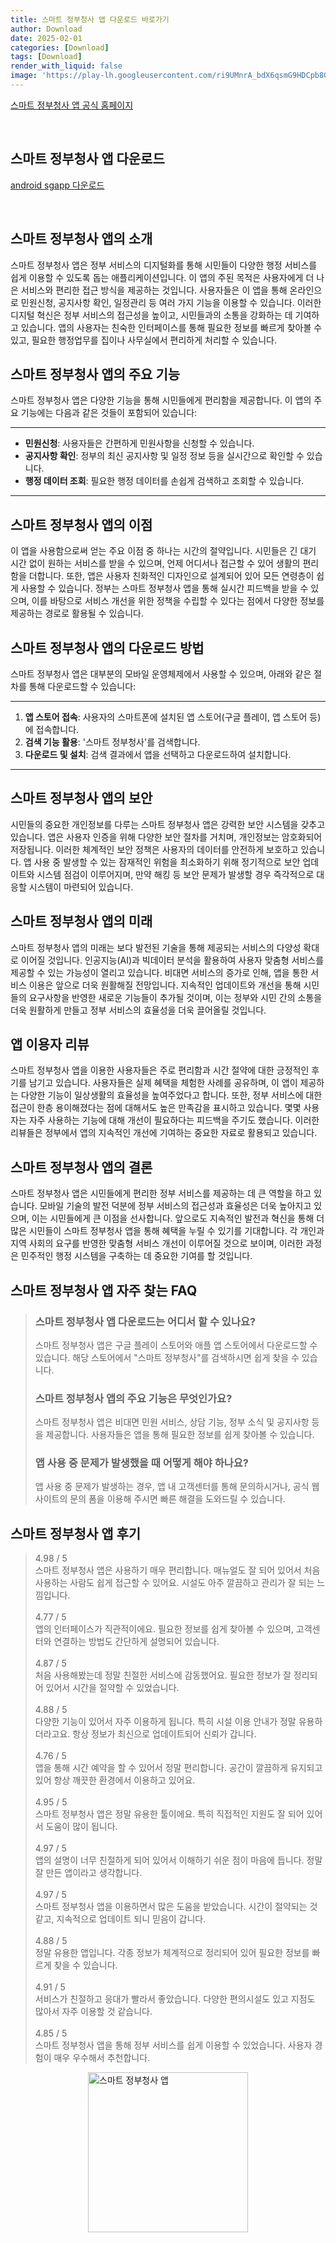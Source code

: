 ```yaml
---
title: 스마트 정부청사 앱 다운로드 바로가기
author: Download
date: 2025-02-01
categories: [Download]
tags: [Download]
render_with_liquid: false
image: 'https://play-lh.googleusercontent.com/ri9UMnrA_bdX6qsmG9HDCpb8GJnKKJDvoO0ePf2NWOwqwE9_E_CME0cdnGVQDgTHww=s256-rw'
---
```

<p><a class='click-button' title='스마트 정부청사 앱' href='https://sgapp.gbmo.go.kr/' rel='nofollow'>스마트 정부청사 앱 공식 홈페이지</a></p><br>
<h2 id='스마트 정부청사 앱_다운로드'>스마트 정부청사 앱 다운로드</h2>
<p><a class="click-button android" title="sgapp 다운로드" href="https://play.google.comhttps://play.google.com/store/apps/details?id=gbmo.go.kr.app.smartGbmo" rel="nofollow">android sgapp 다운로드</a></p><br>


<h2 id='스마트_정부청사_앱의_소개'>스마트 정부청사 앱의 소개</h2>

<p>스마트 정부청사 앱은 정부 서비스의 디지털화를 통해 시민들이 다양한 행정 서비스를 쉽게 이용할 수 있도록 돕는 애플리케이션입니다. 이 앱의 주된 목적은 사용자에게 더 나은 서비스와 편리한 접근 방식을 제공하는 것입니다. 사용자들은 이 앱을 통해 온라인으로 민원신청, 공지사항 확인, 일정관리 등 여러 가지 기능을 이용할 수 있습니다. 이러한 디지털 혁신은 정부 서비스의 접근성을 높이고, 시민들과의 소통을 강화하는 데 기여하고 있습니다. 앱의 사용자는 친숙한 인터페이스를 통해 필요한 정보를 빠르게 찾아볼 수 있고, 필요한 행정업무를 집이나 사무실에서 편리하게 처리할 수 있습니다.</p>

<h2 id='스마트_정부청사_앱의_주요_기능'>스마트 정부청사 앱의 주요 기능</h2>

<p>스마트 정부청사 앱은 다양한 기능을 통해 시민들에게 편리함을 제공합니다. 이 앱의 주요 기능에는 다음과 같은 것들이 포함되어 있습니다:</p>

<hr />

<ul>
    <li><b>민원신청</b>: 사용자들은 간편하게 민원사항을 신청할 수 있습니다.</li>
    <li><b>공지사항 확인</b>: 정부의 최신 공지사항 및 일정 정보 등을 실시간으로 확인할 수 있습니다.</li>
    <li><b>행정 데이터 조회</b>: 필요한 행정 데이터를 손쉽게 검색하고 조회할 수 있습니다.</li>
</ul>

<hr />

<h2 id='스마트_정부청사_앱의_이점'>스마트 정부청사 앱의 이점</h2>

<p>이 앱을 사용함으로써 얻는 주요 이점 중 하나는 시간의 절약입니다. 시민들은 긴 대기 시간 없이 원하는 서비스를 받을 수 있으며, 언제 어디서나 접근할 수 있어 생활의 편리함을 더합니다. 또한, 앱은 사용자 친화적인 디자인으로 설계되어 있어 모든 연령층이 쉽게 사용할 수 있습니다. 정부는 스마트 정부청사 앱을 통해 실시간 피드백을 받을 수 있으며, 이를 바탕으로 서비스 개선을 위한 정책을 수립할 수 있다는 점에서 다양한 정보를 제공하는 경로로 활용될 수 있습니다.</p>

<h2 id='스마트_정부청사_앱의_다운로드_방법'>스마트 정부청사 앱의 다운로드 방법</h2>

<p>스마트 정부청사 앱은 대부분의 모바일 운영체제에서 사용할 수 있으며, 아래와 같은 절차를 통해 다운로드할 수 있습니다:</p>

<hr />

<ol>
    <li><b>앱 스토어 접속</b>: 사용자의 스마트폰에 설치된 앱 스토어(구글 플레이, 앱 스토어 등)에 접속합니다.</li>
    <li><b>검색 기능 활용</b>: '스마트 정부청사'를 검색합니다.</li>
    <li><b>다운로드 및 설치</b>: 검색 결과에서 앱을 선택하고 다운로드하여 설치합니다.</li>
</ol>

<hr />

<h2 id='스마트_정부청사_앱의_보안'>스마트 정부청사 앱의 보안</h2>

<p>시민들의 중요한 개인정보를 다루는 스마트 정부청사 앱은 강력한 보안 시스템을 갖추고 있습니다. 앱은 사용자 인증을 위해 다양한 보안 절차를 거치며, 개인정보는 암호화되어 저장됩니다. 이러한 체계적인 보안 정책은 사용자의 데이터를 안전하게 보호하고 있습니다. 앱 사용 중 발생할 수 있는 잠재적인 위험을 최소화하기 위해 정기적으로 보안 업데이트와 시스템 점검이 이루어지며, 만약 해킹 등 보안 문제가 발생할 경우 즉각적으로 대응할 시스템이 마련되어 있습니다.</p>

<h2 id='스마트_정부청사_앱의_미래'>스마트 정부청사 앱의 미래</h2>

<p>스마트 정부청사 앱의 미래는 보다 발전된 기술을 통해 제공되는 서비스의 다양성 확대로 이어질 것입니다. 인공지능(AI)과 빅데이터 분석을 활용하여 사용자 맞춤형 서비스를 제공할 수 있는 가능성이 열리고 있습니다. 비대면 서비스의 증가로 인해, 앱을 통한 서비스 이용은 앞으로 더욱 원활해질 전망입니다. 지속적인 업데이트와 개선을 통해 시민들의 요구사항을 반영한 새로운 기능들이 추가될 것이며, 이는 정부와 시민 간의 소통을 더욱 원활하게 만들고 정부 서비스의 효율성을 더욱 끌어올릴 것입니다.</p>

<h2 id='앱_이용자_리뷰'>앱 이용자 리뷰</h2>

<p>스마트 정부청사 앱을 이용한 사용자들은 주로 편리함과 시간 절약에 대한 긍정적인 후기를 남기고 있습니다. 사용자들은 실제 혜택을 체험한 사례를 공유하며, 이 앱이 제공하는 다양한 기능이 일상생활의 효율성을 높여주었다고 합니다. 또한, 정부 서비스에 대한 접근이 한층 용이해졌다는 점에 대해서도 높은 만족감을 표시하고 있습니다. 몇몇 사용자는 자주 사용하는 기능에 대해 개선이 필요하다는 피드백을 주기도 했습니다. 이러한 리뷰들은 정부에서 앱의 지속적인 개선에 기여하는 중요한 자료로 활용되고 있습니다.</p>

<h2 id='스마트_정부청사_앱의_결론'>스마트 정부청사 앱의 결론</h2>

<p>스마트 정부청사 앱은 시민들에게 편리한 정부 서비스를 제공하는 데 큰 역할을 하고 있습니다. 모바일 기술의 발전 덕분에 정부 서비스의 접근성과 효율성은 더욱 높아지고 있으며, 이는 시민들에게 큰 이점을 선사합니다. 앞으로도 지속적인 발전과 혁신을 통해 더 많은 시민들이 스마트 정부청사 앱을 통해 혜택을 누릴 수 있기를 기대합니다. 각 개인과 지역 사회의 요구를 반영한 맞춤형 서비스 개선이 이루어질 것으로 보이며, 이러한 과정은 민주적인 행정 시스템을 구축하는 데 중요한 기여를 할 것입니다.</p>


<h2 id='스마트 정부청사 앱_자주_찾는_FAQ'>스마트 정부청사 앱 자주 찾는 FAQ</h2>
<div itemscope="" itemtype="https://schema.org/FAQPage"> 
<blockquote> 
<div itemscope="" itemprop="mainEntity" itemtype="https://schema.org/Question"> 
<h3 itemprop="name">스마트 정부청사 앱 다운로드는 어디서 할 수 있나요?</h3> 
<div itemscope="" itemprop="acceptedAnswer" itemtype="https://schema.org/Answer"> 
<span itemprop="text"> 
<p>스마트 정부청사 앱은 구글 플레이 스토어와 애플 앱 스토어에서 다운로드할 수 있습니다. 해당 스토어에서 "스마트 정부청사"를 검색하시면 쉽게 찾을 수 있습니다.</p> 
</span> 
</div> 
</div> 
<div itemscope="" itemprop="mainEntity" itemtype="https://schema.org/Question"> 
<h3 itemprop="name">스마트 정부청사 앱의 주요 기능은 무엇인가요?</h3> 
<div itemscope="" itemprop="acceptedAnswer" itemtype="https://schema.org/Answer"> 
<span itemprop="text"> 
<p>스마트 정부청사 앱은 비대면 민원 서비스, 상담 기능, 정부 소식 및 공지사항 등을 제공합니다. 사용자들은 앱을 통해 필요한 정보를 쉽게 찾아볼 수 있습니다.</p> 
</span> 
</div> 
</div> 
<div itemscope="" itemprop="mainEntity" itemtype="https://schema.org/Question"> 
<h3 itemprop="name">앱 사용 중 문제가 발생했을 때 어떻게 해야 하나요?</h3> 
<div itemscope="" itemprop="acceptedAnswer" itemtype="https://schema.org/Answer"> 
<span itemprop="text"> 
<p>앱 사용 중 문제가 발생하는 경우, 앱 내 고객센터를 통해 문의하시거나, 공식 웹사이트의 문의 폼을 이용해 주시면 빠른 해결을 도와드릴 수 있습니다.</p> 
</span> 
</div> 
</div> 
</blockquote> 
</div>
<h2 id='스마트 정부청사 앱_후기'>스마트 정부청사 앱 후기</h2>
<div itemscope itemtype="https://schema.org/Product">
  <blockquote>
  <div itemprop="review" itemscope itemtype="https://schema.org/Review">
      <div itemprop="reviewRating" itemscope itemtype="https://schema.org/Rating"> <span itemprop="ratingValue">4.98</span> / <span itemprop="bestRating">5</span> </div>
      <span itemprop="reviewBody">스마트 정부청사 앱은 사용하기 매우 편리합니다. 매뉴얼도 잘 되어 있어서 처음 사용하는 사람도 쉽게 접근할 수 있어요. 시설도 아주 깔끔하고 관리가 잘 되는 느낌입니다.</span>
  </div>
  <br>
  <div itemprop="review" itemscope itemtype="https://schema.org/Review">
      <div itemprop="reviewRating" itemscope itemtype="https://schema.org/Rating"> <span itemprop="ratingValue">4.77</span> / <span itemprop="bestRating">5</span> </div>
      <span itemprop="reviewBody">앱의 인터페이스가 직관적이에요. 필요한 정보를 쉽게 찾아볼 수 있으며, 고객센터와 연결하는 방법도 간단하게 설명되어 있습니다.</span>
  </div>
  <br>
  <div itemprop="review" itemscope itemtype="https://schema.org/Review">
      <div itemprop="reviewRating" itemscope itemtype="https://schema.org/Rating"> <span itemprop="ratingValue">4.87</span> / <span itemprop="bestRating">5</span> </div>
      <span itemprop="reviewBody">처음 사용해봤는데 정말 친절한 서비스에 감동했어요. 필요한 정보가 잘 정리되어 있어서 시간을 절약할 수 있었습니다.</span>
  </div>
  <br>
  <div itemprop="review" itemscope itemtype="https://schema.org/Review">
      <div itemprop="reviewRating" itemscope itemtype="https://schema.org/Rating"> <span itemprop="ratingValue">4.88</span> / <span itemprop="bestRating">5</span> </div>
      <span itemprop="reviewBody">다양한 기능이 있어서 자주 이용하게 됩니다. 특히 시설 이용 안내가 정말 유용하더라고요. 항상 정보가 최신으로 업데이트되어 신뢰가 갑니다.</span>
  </div>
  <br>
  <div itemprop="review" itemscope itemtype="https://schema.org/Review">
      <div itemprop="reviewRating" itemscope itemtype="https://schema.org/Rating"> <span itemprop="ratingValue">4.76</span> / <span itemprop="bestRating">5</span> </div>
      <span itemprop="reviewBody">앱을 통해 시간 예약을 할 수 있어서 정말 편리합니다. 공간이 깔끔하게 유지되고 있어 항상 깨끗한 환경에서 이용하고 있어요.</span>
  </div>
  <br>
  <div itemprop="review" itemscope itemtype="https://schema.org/Review">
      <div itemprop="reviewRating" itemscope itemtype="https://schema.org/Rating"> <span itemprop="ratingValue">4.95</span> / <span itemprop="bestRating">5</span> </div>
      <span itemprop="reviewBody">스마트 정부청사 앱은 정말 유용한 툴이에요. 특히 직접적인 지원도 잘 되어 있어서 도움이 많이 됩니다.</span>
  </div>
  <br>
  <div itemprop="review" itemscope itemtype="https://schema.org/Review">
      <div itemprop="reviewRating" itemscope itemtype="https://schema.org/Rating"> <span itemprop="ratingValue">4.97</span> / <span itemprop="bestRating">5</span> </div>
      <span itemprop="reviewBody">앱의 설명이 너무 친절하게 되어 있어서 이해하기 쉬운 점이 마음에 듭니다. 정말 잘 만든 앱이라고 생각합니다.</span>
  </div>
  <br>
  <div itemprop="review" itemscope itemtype="https://schema.org/Review">
      <div itemprop="reviewRating" itemscope itemtype="https://schema.org/Rating"> <span itemprop="ratingValue">4.97</span> / <span itemprop="bestRating">5</span> </div>
      <span itemprop="reviewBody">스마트 정부청사 앱을 이용하면서 많은 도움을 받았습니다. 시간이 절약되는 것 같고, 지속적으로 업데이트 되니 믿음이 갑니다.</span>
  </div>
  <br>
  <div itemprop="review" itemscope itemtype="https://schema.org/Review">
      <div itemprop="reviewRating" itemscope itemtype="https://schema.org/Rating"> <span itemprop="ratingValue">4.88</span> / <span itemprop="bestRating">5</span> </div>
      <span itemprop="reviewBody">정말 유용한 앱입니다. 각종 정보가 체계적으로 정리되어 있어 필요한 정보를 빠르게 찾을 수 있습니다.</span>
  </div>
  <br>
  <div itemprop="review" itemscope itemtype="https://schema.org/Review">
      <div itemprop="reviewRating" itemscope itemtype="https://schema.org/Rating"> <span itemprop="ratingValue">4.91</span> / <span itemprop="bestRating">5</span> </div>
      <span itemprop="reviewBody">서비스가 친절하고 응대가 빨라서 좋았습니다. 다양한 편의시설도 있고 지점도 많아서 자주 이용할 것 같습니다.</span>
  </div>
  <br>
  <div itemprop="review" itemscope itemtype="https://schema.org/Review">
      <div itemprop="reviewRating" itemscope itemtype="https://schema.org/Rating"> <span itemprop="ratingValue">4.85</span> / <span itemprop="bestRating">5</span> </div>
      <span itemprop="reviewBody">스마트 정부청사 앱을 통해 정부 서비스를 쉽게 이용할 수 있었습니다. 사용자 경험이 매우 우수해서 추천합니다.</span>
  </div>
  </blockquote>
</div>
<figure class="image" style="display: flex; justify-content: center; align-items: center; margin: 0;"><img src="https://play-lh.googleusercontent.com/ri9UMnrA_bdX6qsmG9HDCpb8GJnKKJDvoO0ePf2NWOwqwE9_E_CME0cdnGVQDgTHww=s256-rw" alt="스마트 정부청사 앱" width="256" height="256" style="max-width: 100%; height: auto;"></figure>